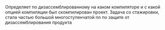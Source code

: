 Определяет по дизассемблированному на каком компиляторе и с какой опцией компиляции был скомпилирован проект. Задача со стажировки, стала частью большой многоступенчатой nn по защите от дизассемблирования продукта
